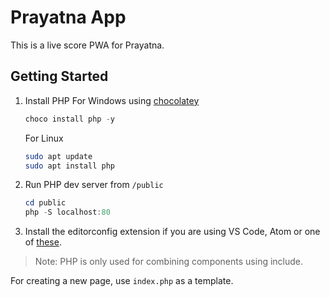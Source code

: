 # Prayatna App

This is a live score PWA for Prayatna.

## Getting Started

1.  Install PHP
    For Windows using [chocolatey](https://chocolatey.org/install)

    ```powershell
    choco install php -y
    ```

    For Linux

    ```bash
    sudo apt update
    sudo apt install php
    ```

2.  Run PHP dev server from `/public`
    ```powershell
    cd public
    php -S localhost:80
    ```
3.  Install the editorconfig extension if you are using VS Code, Atom or one of [these](https://editorconfig.org/#download).

> Note: PHP is only used for combining components using include.

For creating a new page, use `index.php` as a template.
